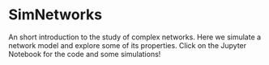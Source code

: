 # SimNetworks
An short introduction to the study of complex networks. Here we simulate a network model and explore some of its properties. 
Click on the Jupyter Notebook for the code and some simulations!
